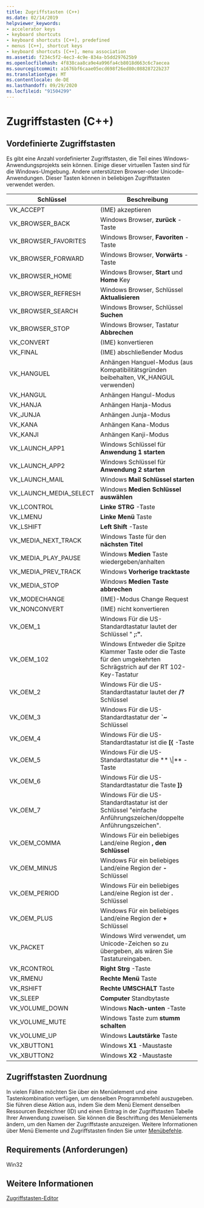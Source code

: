 ```yaml
---
title: Zugriffstasten (C++)
ms.date: 02/14/2019
helpviewer_keywords:
- accelerator keys
- keyboard shortcuts
- keyboard shortcuts [C++], predefined
- menus [C++], shortcut keys
- keyboard shortcuts [C++], menu association
ms.assetid: f234c5f2-4ec3-4c9e-834a-b5dd297625b9
ms.openlocfilehash: 4f838caa8ca9e4a996fa4cb8018d663c6c7aecea
ms.sourcegitcommit: a1676bf6caae05ecd698f26ed80c08828722b237
ms.translationtype: MT
ms.contentlocale: de-DE
ms.lasthandoff: 09/29/2020
ms.locfileid: "91504299"
---
```

# <a name="accelerator-keys-c"></a>Zugriffstasten (C++)

## <a name="predefined-accelerator-keys"></a>Vordefinierte Zugriffstasten

Es gibt eine Anzahl vordefinierter Zugriffstasten, die Teil eines Windows-Anwendungsprojekts sein können. Einige dieser virtuellen Tasten sind für die Windows-Umgebung. Andere unterstützen Browser-oder Unicode-Anwendungen. Dieser Tasten können in beliebigen Zugriffstasten verwendet werden.

|Schlüssel|Beschreibung|
|---------|-----------------|
|VK_ACCEPT|(IME) akzeptieren|
|VK_BROWSER_BACK|Windows Browser, **zurück** -Taste|
|VK_BROWSER_FAVORITES|Windows Browser, **Favoriten** -Taste|
|VK_BROWSER_FORWARD|Windows Browser, **Vorwärts** -Taste|
|VK_BROWSER_HOME|Windows Browser, **Start** und **Home** Key|
|VK_BROWSER_REFRESH|Windows Browser, Schlüssel **Aktualisieren**|
|VK_BROWSER_SEARCH|Windows Browser, Schlüssel **Suchen**|
|VK_BROWSER_STOP|Windows Browser, Tastatur **Abbrechen**|
|VK_CONVERT|(IME) konvertieren|
|VK_FINAL|(IME) abschließender Modus|
|VK_HANGUEL|Anhängen Hanguel-Modus (aus Kompatibilitätsgründen beibehalten, VK_HANGUL verwenden)|
|VK_HANGUL|Anhängen Hangul-Modus|
|VK_HANJA|Anhängen Hanja-Modus|
|VK_JUNJA|Anhängen Junja-Modus|
|VK_KANA|Anhängen Kana-Modus|
|VK_KANJI|Anhängen Kanji-Modus|
|VK_LAUNCH_APP1|Windows Schlüssel für **Anwendung 1 starten**|
|VK_LAUNCH_APP2|Windows Schlüssel für **Anwendung 2 starten**|
|VK_LAUNCH_MAIL|Windows **Mail Schlüssel starten**|
|VK_LAUNCH_MEDIA_SELECT|Windows **Medien Schlüssel auswählen**|
|VK_LCONTROL|**Linke STRG** -Taste|
|VK_LMENU|**Linke Menü** Taste|
|VK_LSHIFT|**Left Shift** -Taste|
|VK_MEDIA_NEXT_TRACK|Windows Taste für den **nächsten Titel**|
|VK_MEDIA_PLAY_PAUSE|Windows **Medien** Taste wiedergeben/anhalten|
|VK_MEDIA_PREV_TRACK|Windows **Vorherige tracktaste**|
|VK_MEDIA_STOP|Windows **Medien Taste abbrechen**|
|VK_MODECHANGE|(IME)-Modus Change Request|
|VK_NONCONVERT|(IME) nicht konvertieren|
|VK_OEM_1|Windows Für die US-Standardtastatur lautet der Schlüssel " **;:".**|
|VK_OEM_102|Windows Entweder die Spitze Klammer Taste oder die Taste für den umgekehrten Schrägstrich auf der RT 102-Key-Tastatur|
|VK_OEM_2|Windows Für die US-Standardtastatur lautet der **/?** Schlüssel|
|VK_OEM_3|Windows Für die US-Standardtastatur der **`~** Schlüssel|
|VK_OEM_4|Windows Für die US-Standardtastatur ist die **[{** -Taste|
|VK_OEM_5|Windows Für die US-Standardtastatur die ** \\&#124;** -Taste|
|VK_OEM_6|Windows Für die US-Standardtastatur die Taste **]}**|
|VK_OEM_7|Windows Für die US-Standardtastatur ist der Schlüssel "einfache Anführungszeichen/doppelte Anführungszeichen".|
|VK_OEM_COMMA|Windows Für ein beliebiges Land/eine Region **, den Schlüssel**|
|VK_OEM_MINUS|Windows Für ein beliebiges Land/eine Region der **-** Schlüssel|
|VK_OEM_PERIOD|Windows Für ein beliebiges Land/eine Region ist der **.** Schlüssel|
|VK_OEM_PLUS|Windows Für ein beliebiges Land/eine Region der **+** Schlüssel|
|VK_PACKET|Windows Wird verwendet, um Unicode-Zeichen so zu übergeben, als wären Sie Tastatureingaben.|
|VK_RCONTROL|**Right Strg** -Taste|
|VK_RMENU|**Rechte Menü** Taste|
|VK_RSHIFT|**Rechte UMSCHALT** Taste|
|VK_SLEEP|**Computer** Standbytaste|
|VK_VOLUME_DOWN|Windows **Nach-unten** -Taste|
|VK_VOLUME_MUTE|Windows Taste zum **stumm schalten**|
|VK_VOLUME_UP|Windows **Lautstärke** Taste|
|VK_XBUTTON1|Windows **X1** -Maustaste|
|VK_XBUTTON2|Windows **X2** -Maustaste|

## <a name="accelerator-key-association"></a>Zugriffstasten Zuordnung

In vielen Fällen möchten Sie über ein Menüelement und eine Tastenkombination verfügen, um denselben Programmbefehl auszugeben. Sie führen diese Aktion aus, indem Sie dem Menü Element denselben Ressourcen Bezeichner (ID) und einen Eintrag in der Zugriffstasten Tabelle Ihrer Anwendung zuweisen. Sie können die Beschriftung des Menüelements ändern, um den Namen der Zugriffstaste anzuzeigen. Weitere Informationen über Menü Elemente und Zugriffstasten finden Sie unter [Menübefehle](./menu-command-properties.md).

## <a name="requirements"></a>Requirements (Anforderungen)

Win32

## <a name="see-also"></a>Weitere Informationen

[Zugriffstasten-Editor](../windows/accelerator-editor.md)<br/>
